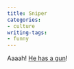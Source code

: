 ```yaml
---
title: Sniper
categories:
- culture
writing-tags:
- funny
---
```


Aaaah!  [He has a gun][1]!

   [1]: http://www.grouchyoldcripple.com/archives/catwithagun.html
